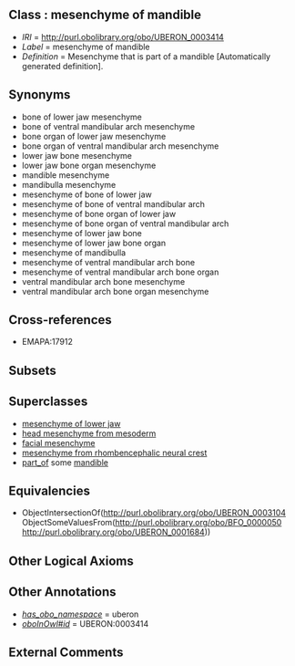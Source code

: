 
## Class : mesenchyme of mandible

 * *IRI* = http://purl.obolibrary.org/obo/UBERON_0003414
 * *Label* = mesenchyme of mandible
 * *Definition* = Mesenchyme that is part of a mandible [Automatically generated definition].

## Synonyms

 * bone of lower jaw mesenchyme
 * bone of ventral mandibular arch mesenchyme
 * bone organ of lower jaw mesenchyme
 * bone organ of ventral mandibular arch mesenchyme
 * lower jaw bone mesenchyme
 * lower jaw bone organ mesenchyme
 * mandible mesenchyme
 * mandibulla mesenchyme
 * mesenchyme of bone of lower jaw
 * mesenchyme of bone of ventral mandibular arch
 * mesenchyme of bone organ of lower jaw
 * mesenchyme of bone organ of ventral mandibular arch
 * mesenchyme of lower jaw bone
 * mesenchyme of lower jaw bone organ
 * mesenchyme of mandibulla
 * mesenchyme of ventral mandibular arch bone
 * mesenchyme of ventral mandibular arch bone organ
 * ventral mandibular arch bone mesenchyme
 * ventral mandibular arch bone organ mesenchyme

## Cross-references

 * EMAPA:17912

## Subsets


## Superclasses

 * [mesenchyme of lower jaw](../../UBERON/24/UBERON_0003324.md)
 * [head mesenchyme from mesoderm](../../UBERON/04/UBERON_0006904.md)
 * [facial mesenchyme](../../UBERON/91/UBERON_0009891.md)
 * [mesenchyme from rhombencephalic neural crest](../../UBERON/58/UBERON_0010258.md)
 * [part_of](../../BFO/50/BFO_0000050.md) some [mandible](../../UBERON/84/UBERON_0001684.md)

## Equivalencies

 * ObjectIntersectionOf(<http://purl.obolibrary.org/obo/UBERON_0003104> ObjectSomeValuesFrom(<http://purl.obolibrary.org/obo/BFO_0000050> <http://purl.obolibrary.org/obo/UBERON_0001684>))

## Other Logical Axioms


## Other Annotations

 * *[has_obo_namespace](../../ce/oboInOwl#hasOBONamespace.md)* = uberon
 * *[oboInOwl#id](../../id/oboInOwl#id.md)* = UBERON:0003414

## External Comments

